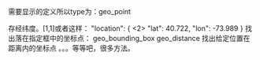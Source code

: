 需要显示的定义所以type为：geo_point

存经纬度。[1,1]或者这样：
"location": { <2>
    "lat":     40.722,
    "lon":    -73.989
  }
找出落在指定框中的坐标点：
geo_bounding_box
geo_distance 找出给定位置在距离内的坐标点
。。。等等吧，很多方法。




